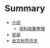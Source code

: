 # Summary

* [介绍](introduction/index.md)
    * [资料收集整理](introduction/information.md)
* [安装](installation/index.md)
* [全文标签总览](tags.md)




